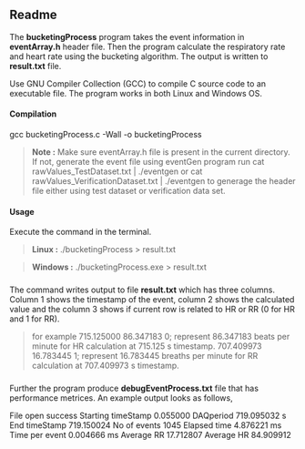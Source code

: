 ﻿



Readme
-------------
The **bucketingProcess** program takes the event information in **eventArray.h** header file. Then the program calculate the respiratory rate and heart rate using  the bucketing algorithm. The output is written to **result.txt** file. 

Use GNU Compiler Collection (GCC) to compile C source code to an executable file. The program works in both Linux and Windows OS.

#### **Compilation**
gcc bucketingProcess.c -Wall -o bucketingProcess

> **Note :** Make sure eventArray.h file is present in the current directory. If not, generate the event file using eventGen program 
> run 
> cat rawValues_TestDataset.txt | ./eventgen
> or
> cat rawValues_VerificationDataset.txt | ./eventgen
> to generage the header file either using test dataset or verification data set.

#### **Usage**

Execute the command in the terminal.

> **Linux :**    ./bucketingProcess > result.txt

> **Windows :**   ./bucketingProcess.exe > result.txt
###
The command writes output to file **result.txt** which has three columns. Column 1 shows the timestamp of the event, column 2 shows the calculated value and the column 3 shows if current row is related to HR or RR (0 for HR and 1 for RR).
> for example
> 715.125000 86.347183 0; represent 86.347183 beats per minute for HR calculation at 715.125 s timestamp.
> 707.409973 16.783445 1; represent 16.783445 breaths per minute for RR calculation at 707.409973 s timestamp.
###
Further the program produce **debugEventProcess.txt** file that has performance metrices. An example output looks as follows,

File open success
Starting timeStamp 0.055000
DAQperiod 719.095032 s
End timeStamp 719.150024
No of events 1045
Elapsed time 4.876221 ms
Time per event 0.004666 ms
Average RR 17.712807
Average HR 84.909912




